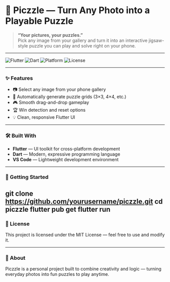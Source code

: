 # 🧩 Piczzle — Turn Any Photo into a Playable Puzzle

> **“Your pictures, your puzzles.”**  
> Pick any image from your gallery and turn it into an interactive jigsaw-style puzzle you can play and solve right on your phone.

---

![Flutter](https://img.shields.io/badge/Flutter-02569B?style=for-the-badge&logo=flutter&logoColor=white)
![Dart](https://img.shields.io/badge/Dart-0175C2?style=for-the-badge&logo=dart&logoColor=white)
![Platform](https://img.shields.io/badge/Platform-Android%20%7C%20iOS-blue?style=for-the-badge)
![License](https://img.shields.io/badge/License-MIT-green?style=for-the-badge)

---

### ✨ Features
- 📷 Select any image from your phone gallery  
- 🧩 Automatically generate puzzle grids (3×3, 4×4, etc.)  
- 🎮 Smooth drag-and-drop gameplay  
- 🏆 Win detection and reset options  
- 💡 Clean, responsive Flutter UI  

---

### 🛠️ Built With
- **Flutter** — UI toolkit for cross-platform development  
- **Dart** — Modern, expressive programming language  
- **VS Code** — Lightweight development environment  

---

### 🚀 Getting Started
git clone https://github.com/yourusername/piczzle.git
cd piczzle
flutter pub get
flutter run
---

### 📜 License

This project is licensed under the MIT License — feel free to use and modify it.

---

### 💬 About

Piczzle is a personal project built to combine creativity and logic — turning everyday photos into fun puzzles to play anytime.
